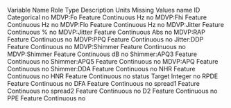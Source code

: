 Variable Name Role Type Description Units Missing Values
name ID Categorical   no
MDVP:Fo Feature Continuous  Hz no
MDVP:Fhi Feature Continuous  Hz no
MDVP:Flo Feature Continuous  Hz no
MDVP:Jitter Feature Continuous  % no
MDVP:Jitter Feature Continuous  Abs no
MDVP:RAP Feature Continuous   no
MDVP:PPQ Feature Continuous   no
Jitter:DDP Feature Continuous   no
MDVP:Shimmer Feature Continuous   no
MDVP:Shimmer Feature Continuous  dB no
Shimmer:APQ3 Feature Continuous   no
Shimmer:APQ5 Feature Continuous   no
MDVP:APQ Feature Continuous   no
Shimmer:DDA Feature Continuous   no
NHR Feature Continuous   no
HNR Feature Continuous   no
status Target Integer   no
RPDE Feature Continuous   no
DFA Feature Continuous   no
spread1 Feature Continuous   no
spread2 Feature Continuous   no
D2 Feature Continuous   no
PPE Feature Continuous   no
